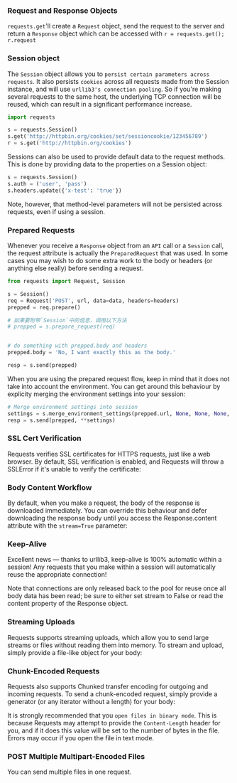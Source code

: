 ### Request and Response Objects
`requests.get`'ll create a `Request` object, send the request to the server and return a `Response` object which can be accessed with `r = requests.get(); r.request`

### Session object
The `Session` object allows you to `persist certain parameters across requests`. It also persists `cookies` across all requests made from the Session instance, and will use `urllib3's connection pooling`. So if you're making several requests to the same host, the underlying TCP connection will be reused, which can result in a significant performance increase.

```python
import requests

s = requests.Session()
s.get('http://httpbin.org/cookies/set/sessioncookie/123456789')
r = s.get('http://httpbin.org/cookies')
```

Sessions can also be used to provide default data to the request methods. This is done by providing data to the properties on a Session object:
```python
s = requests.Session()
s.auth = ('user', 'pass')
s.headers.update({'x-test': 'true'})
```

Note, however, that method-level parameters will not be persisted across requests, even if using a session.

### Prepared Requests
Whenever you receive a `Response` object from an `API` call or a `Session` call, the request attribute is actually the `PreparedRequest` that was used. In some cases you may wish to do some extra work to the body or headers (or anything else really) before sending a request.
```python
from requests import Request, Session

s = Session()
req = Request('POST', url, data=data, headers=headers)
prepped = req.prepare()

# 如果要附带`Session`中的信息，调用以下方法
# prepped = s.prepare_request(req)


# do something with prepped.body and headers
prepped.body = 'No, I want exactly this as the body.'

resp = s.send(prepped)
```
When you are using the prepared request flow, keep in mind that it does not take into account the environment. You can get around this behaviour by explicity merging the environment settings into your session:

```python
# Merge environment settings into session
settings = s.merge_environment_settings(prepped.url, None, None, None, None)
resp = s.send(prepped, **settings)
```

### SSL Cert Verification
Requests verifies SSL certificates for HTTPS requests, just like a web browser. By default, SSL verification is enabled, and Requests will throw a SSLError if it's unable to verify the certificate:

### Body Content Workflow
By default, when you make a request, the body of the response is downloaded immediately. You can override this behaviour and defer downloading the response body until you access the Response.content attribute with the `stream=True` parameter:

### Keep-Alive
Excellent news — thanks to urllib3, keep-alive is 100% automatic within a session! Any requests that you make within a session will automatically reuse the appropriate connection!

Note that connections are only released back to the pool for reuse once all body data has been read; be sure to either set stream to False or read the content property of the Response object.

### Streaming Uploads
Requests supports streaming uploads, which allow you to send large streams or files without reading them into memory. To stream and upload, simply provide a file-like object for your body:

### Chunk-Encoded Requests
Requests also supports Chunked transfer encoding for outgoing and incoming requests. To send a chunk-encoded request, simply provide a generator (or any iterator without a length) for your body:

It is strongly recommended that you `open files in binary mode`. This is because Requests may attempt to provide the `Content-Length` header for you, and if it does this value will be set to the number of bytes in the file. Errors may occur if you open the file in text mode.

### POST Multiple Multipart-Encoded Files
You can send multiple files in one request. 

